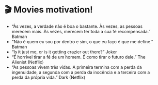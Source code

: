 # 🎬 Movies motivation!

 - “Às vezes, a verdade não é boa o bastante. Às vezes, as pessoas merecem mais. Às vezes, merecem ter toda a sua fé recompensada.” Batman
 - "Não é quem eu sou por dentro e sim, o que eu faço é que me define." Batman
 - “Is it just me, or is it getting crazier out there?” Joker
 - “É horrível tirar a fé de um homem. É como tirar o futuro dele.” The Alienist (Netflix)
 - “As pessoas vivem três vidas. A primeira termina com a perda da ingenuidade, a segunda com a perda da inocência e a terceira com a perda da própria vida.” Dark (Netflix)